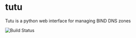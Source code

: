 # tutu

Tutu is a python web interface for managing BIND DNS zones

![Build Status](https://circleci.com/gh/tutu-dns/tutu.svg?style=shield&circle-token=27776cd6fddab4e3325515b139065c197e9d3c3b)